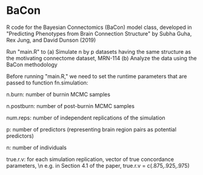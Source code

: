 # BaCon

R code for the Bayesian Connectomics (BaCon) model class, 
developed in "Predicting Phenotypes from Brain Connection Structure"
by Subha Guha, Rex Jung, and David Dunson (2019)

Run "main.R" to 
  (a) Simulate n by p datasets having the same structure as the motivating connectome dataset, MRN-114
  (b) Analyze the data using the BaCon methodology 
  
Before running "main.R," we need to set the runtime parameters that are passed to function fn.simulation:

  n.burn:     number of burnin MCMC samples
  
  n.postburn: number of post-burnin MCMC samples
  
  num.reps:   number of independent replications of the simulation 
  
  p:          number of predictors (representing brain region pairs as potential predictors)
  
  n:          number of individuals
  
  true.r.v:   for each simulation replication, vector of true concordance parameters, \n
              e.g. in Section 4.1 of the paper, true.r.v = c(.875,.925,.975)
